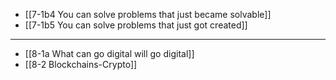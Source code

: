 - [[7-1b4 You can solve problems that just became solvable]]
- [[7-1b5 You can solve problems that just got created]]
---
- [[8-1a What can go digital will go digital]]
- [[8-2 Blockchains-Crypto]]
